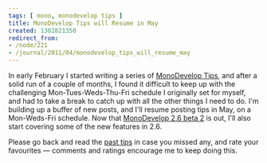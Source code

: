 ```yaml
---
tags: [ mono, monodevelop tips ]
title: MonoDevelop Tips will Resume in May
created: 1302821350
redirect_from:
- /node/221
- /journal/2011/04/monodevelop_tips_will_resume_may
---
```

In early February I started writing a series of [MonoDevelop
Tips](/tags/monodevelop_tips), and after a solid run of a couple of months, I
found it difficult to keep up with the challenging Mon-Tues-Weds-Thu-Fri
schedule I originally set for myself, and had to take a break to catch up with
all the other things I need to do. I'm building up a buffer of new posts, and
I'll resume posting tips in May, on a Mon-Weds-Fri schedule. Now that
[MonoDevelop 2.6 beta
2](http://monodevelop.com/Download/Release_Notes/Release_Notes_for_MonoDevelop_2.6_Beta_2)
is out, I'll also start covering some of the new features in 2.6.

Please go back and read the [past tips](/tags/monodevelop_tips) in case you
missed any, and rate your favourites &mdash; comments and ratings encourage me
to keep doing this.
